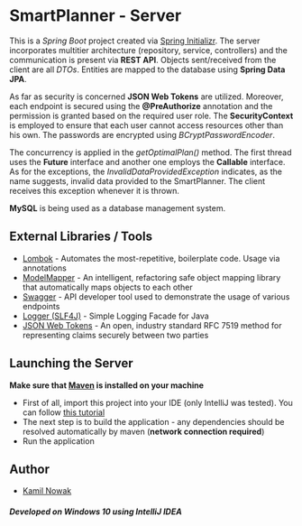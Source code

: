 # SmartPlanner - Server

This is a *Spring Boot* project created via [Spring Initializr](https://start.spring.io). The server incorporates multitier architecture (repository, service, controllers) and the communication is present via **REST API**. Objects sent/received from the client are all *DTOs*. Entities are mapped to the database using **Spring Data JPA**.

As far as security is concerned **JSON Web Tokens** are utilized. Moreover, each endpoint is secured using the **@PreAuthorize** annotation and the permission is granted based on the required user role. The **SecurityContext** is employed to ensure that each user cannot access resources other than his own. The passwords are encrypted using *BCryptPasswordEncoder*.

The concurrency is applied in the *getOptimalPlan()* method. The first thread uses the **Future** interface and another one employs the **Callable** interface. As for the exceptions, the *InvalidDataProvidedException* indicates, as the name suggests, invalid data provided to the SmartPlanner. The client receives this exception whenever it is thrown.

**MySQL** is being used as a database management system.

## External Libraries / Tools

* [Lombok](https://projectlombok.org) - Automates the most-repetitive, boilerplate code. Usage via annotations
* [ModelMapper](http://modelmapper.org) - An intelligent, refactoring safe object mapping library that automatically maps objects to each other
* [Swagger](https://swagger.io) - API developer tool used to demonstrate the usage of various endpoints
* [Logger (SLF4J)](https://www.slf4j.org) - Simple Logging Facade for Java
* [JSON Web Tokens](https://jwt.io) - An open, industry standard RFC 7519 method for representing claims securely between two parties

## Launching the Server

**Make sure that [Maven](https://maven.apache.org) is installed on your machine**

* First of all, import this project into your IDE (only IntelliJ was tested). You can follow [this tutorial](https://www.lagomframework.com/documentation/1.4.x/java/IntellijMaven.html)
* The next step is to build the application - any dependencies should be resolved automatically by maven (**network connection required**)
* Run the application

## Author

* [Kamil Nowak](https://github.com/nowakkamil)

##### *Developed on Windows 10 using IntelliJ IDEA*
